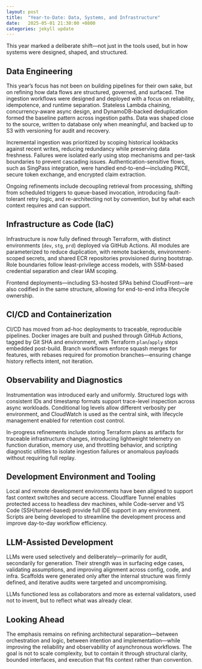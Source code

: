 ```yaml
---
layout: post
title:  "Year-to-Date: Data, Systems, and Infrastructure"
date:   2025-05-01 21:30:00 +0800
categories: jekyll update
---
```


This year marked a deliberate shift—not just in the tools used, but in how systems were designed, shaped, and structured.

## Data Engineering

This year’s focus has not been on building pipelines for their own sake, but on refining how data flows are structured, governed, and surfaced. The ingestion workflows were designed and deployed with a focus on reliability, idempotence, and runtime separation. Stateless Lambda chaining, concurrency-aware async design, and DynamoDB-backed deduplication formed the baseline pattern across ingestion paths. Data was shaped close to the source, written to database only when meaningful, and backed up to S3 with versioning for audit and recovery.

Incremental ingestion was prioritized by scoping historical lookbacks against recent writes, reducing redundancy while preserving data freshness. Failures were isolated early using stop mechanisms and per-task boundaries to prevent cascading issues. Authentication-sensitive flows, such as SingPass integration, were handled end-to-end—including PKCE, secure token exchange, and encrypted claim extraction.

Ongoing refinements include decoupling retrieval from processing, shifting from scheduled triggers to queue-based invocation, introducing fault-tolerant retry logic, and re-architecting not by convention, but by what each context requires and can support.

## Infrastructure as Code (IaC)

Infrastructure is now fully defined through Terraform, with distinct environments (`dev`, `stg`, `prd`) deployed via GitHub Actions. All modules are parameterized to reduce duplication, with remote backends, environment-scoped secrets, and shared ECR repositories provisioned during bootstrap. Role boundaries follow least-privilege access models, with SSM-based credential separation and clear IAM scoping.

Frontend deployments—including S3-hosted SPAs behind CloudFront—are also codified in the same structure, allowing for end-to-end infra lifecycle ownership.

## CI/CD and Containerization

CI/CD has moved from ad-hoc deployments to traceable, reproducible pipelines. Docker images are built and pushed through GitHub Actions, tagged by Git SHA and environment, with Terraform `plan`/`apply` steps embedded post-build. Branch workflows enforce squash merges for features, with rebases required for promotion branches—ensuring change history reflects intent, not iteration.

## Observability and Diagnostics

Instrumentation was introduced early and uniformly. Structured logs with consistent IDs and timestamp formats support trace-level inspection across async workloads. Conditional log levels allow different verbosity per environment, and CloudWatch is used as the central sink, with lifecycle management enabled for retention cost control.

In-progress refinements include storing Terraform plans as artifacts for traceable infrastructure changes, introducing lightweight telemetry on function duration, memory use, and throttling behavior, and scripting diagnostic utilities to isolate ingestion failures or anomalous payloads without requiring full replay.

## Development Environment and Tooling

Local and remote development environments have been aligned to support fast context switches and secure access. Cloudflare Tunnel enables protected access to headless dev machines, while Code-server and VS Code (SSH/tunnel-based) provide full IDE support in any environment. Scripts are being developed to streamline the development process and improve day-to-day workflow efficiency.

## LLM-Assisted Development

LLMs were used selectively and deliberately—primarily for audit, secondarily for generation. Their strength was in surfacing edge cases, validating assumptions, and improving alignment across config, code, and infra. Scaffolds were generated only after the internal structure was firmly defined, and iterative audits were targeted and uncompromising.

LLMs functioned less as collaborators and more as external validators, used not to invent, but to reflect what was already clear.

## Looking Ahead

The emphasis remains on refining architectural separation—between orchestration and logic, between intention and implementation—while improving the reliability and observability of asynchronous workflows. The goal is not to scale complexity, but to contain it through structural clarity, bounded interfaces, and execution that fits context rather than convention.
